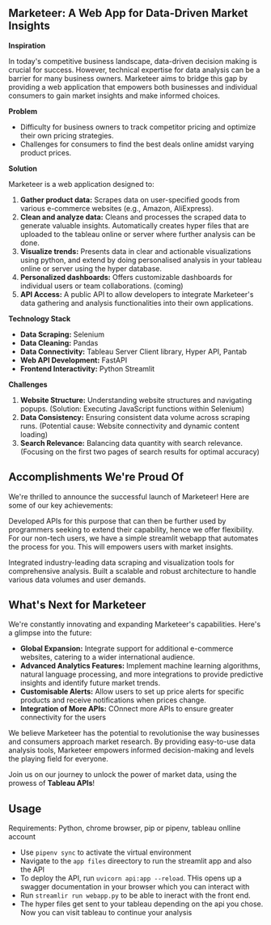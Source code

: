 ## Marketeer: A Web App for Data-Driven Market Insights

**Inspiration**

In today's competitive business landscape, data-driven decision making is crucial for success. However, technical expertise for data analysis can be a barrier for many business owners. Marketeer aims to bridge this gap by providing a web application that empowers both businesses and individual consumers to gain market insights and make informed choices.

**Problem**

- Difficulty for business owners to track competitor pricing and optimize their own pricing strategies.
- Challenges for consumers to find the best deals online amidst varying product prices.

**Solution**

Marketeer is a web application designed to:

1. **Gather product data:** Scrapes data on user-specified goods from various e-commerce websites (e.g., Amazon, AliExpress).
2. **Clean and analyze data:** Cleans and processes the scraped data to generate valuable insights. Automatically creates hyper files that are uploaded to the tableau online or server where further analysis can be done.
3. **Visualize trends:** Presents data in clear and actionable visualizations using python, and extend by doing personalised analysis in your tableau online or server using the hyper database.
4. **Personalized dashboards:** Offers customizable dashboards for individual users or team collaborations. (coming)
5. **API Access:** A public API to allow developers to integrate Marketeer's data gathering and analysis functionalities into their own applications.

**Technology Stack**

- **Data Scraping:** Selenium
- **Data Cleaning:** Pandas
- **Data Connectivity:** Tableau Server Client library, Hyper API, Pantab
- **Web API Development:** FastAPI
- **Frontend Interactivity:** Python Streamlit

**Challenges**

1. **Website Structure:** Understanding website structures and navigating popups. (Solution: Executing JavaScript functions within Selenium)
2. **Data Consistency:** Ensuring consistent data volume across scraping runs. (Potential cause: Website connectivity and dynamic content loading)
3. **Search Relevance:** Balancing data quantity with search relevance. (Focusing on the first two pages of search results for optimal accuracy)

## Accomplishments We're Proud Of

We're thrilled to announce the successful launch of Marketeer! Here are some of our key achievements:

Developed APIs for this purpose that can then be further used by programmers seeking to extend their capability, hence we offer flexibility. For our non-tech users, we have a simple streamlit webapp that automates the process for you. This will empowers users with market insights.

Integrated industry-leading data scraping and visualization tools for comprehensive analysis.
Built a scalable and robust architecture to handle various data volumes and user demands.

## What's Next for Marketeer

We're constantly innovating and expanding Marketeer's capabilities. Here's a glimpse into the future:

- **Global Expansion:** Integrate support for additional e-commerce websites, catering to a wider international audience.
- **Advanced Analytics Features:** Implement machine learning algorithms, natural language processing, and more integrations to provide predictive insights and identify future market trends.
- **Customisable Alerts:** Allow users to set up price alerts for specific products and receive notifications when prices change.
- **Integration of More APIs:** COnnect more APIs to ensure greater connectivity for the users


We believe Marketeer has the potential to revolutionise the way businesses and consumers approach market research. By providing easy-to-use data analysis tools, Marketeer empowers informed decision-making and levels the playing field for everyone.

Join us on our journey to unlock the power of market data, using the prowess of **Tableau APIs**!

## Usage
Requirements: Python, chrome browser, pip or pipenv, tableau onlline account

- Use ```pipenv sync``` to activate the virtual environment
- Navigate to the ```app files``` direectory to  run the streamlit app and also the API
- To deploy the API, run ```uvicorn api:app --reload```. THis opens up a swagger documentation in your browser which you can interact with
- Run ```streamlir run webapp.py``` to be able to ineract with the front end.
- The hyper files get sent to your tableau depending on the api you chose. Now you can visit tableau to continue your analysis


